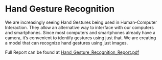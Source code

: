 # Hand Gesture Recognition
We are increasingly seeing Hand Gestures being used in Human-Computer Interaction. They allow an
alternative way to interface with our computers and smartphones. Since most computers and
smartphones already have a camera, it’s convenient to identify gestures using just that. We are creating
a model that can recognize hand gestures using just images.

Full Report can be found at [Hand_Gesture_Recognition_Report.pdf](https://github.com/rajdeepslather/gesture.py/blob/master/Hand_Gesture_Recognition_Report.pdf) 
